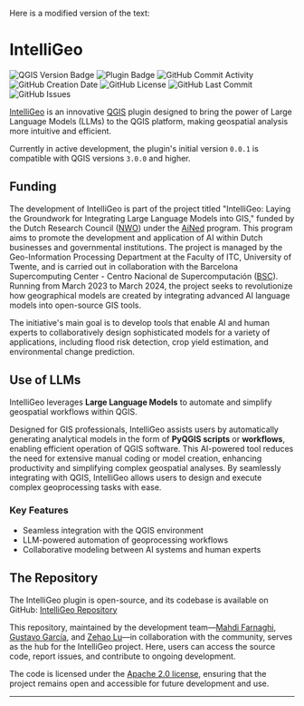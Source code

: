 Here is a modified version of the text:
# IntelliGeo

![QGIS Version Badge](https://img.shields.io/badge/QGIS->=3.34-86f060)
![Plugin Badge](https://img.shields.io/badge/plugin-IntelliGeo-2D9596)
![GitHub Commit Activity](https://img.shields.io/github/commit-activity/m/MahdiFarnaghi/intelli_geo)
![GitHub Creation Date](https://img.shields.io/github/created-at/MahdiFarnaghi/intelli_geo)
![GitHub License](https://img.shields.io/github/license/MahdiFarnaghi/intelli_geo)
![GitHub Last Commit](https://img.shields.io/github/last-commit/MahdiFarnaghi/intelli_geo)
![GitHub Issues](https://img.shields.io/github/issues/MahdiFarnaghi/intelli_geo)

[IntelliGeo](https://plugins.qgis.org/plugins/intelli_geo/) is an innovative [QGIS](https://www.qgis.org/) plugin designed to bring the power of Large Language Models (LLMs) to the QGIS platform, making geospatial analysis more intuitive and efficient.

Currently in active development, the plugin's initial version `0.0.1` is compatible with QGIS versions `3.0.0` and higher.

## Funding

The development of IntelliGeo is part of the project titled "IntelliGeo: Laying the Groundwork for Integrating Large Language Models into GIS," funded by the Dutch Research Council ([NWO](https://www.nwo.nl/en)) under the [AiNed](https://www.nwo.nl/en/researchprogrammes/national-growth-fund/ained) program. This program aims to promote the development and application of AI within Dutch businesses and governmental institutions. The project is managed by the Geo-Information Processing Department at the Faculty of ITC, University of Twente, and is carried out in collaboration with the Barcelona Supercomputing Center - Centro Nacional de Supercomputación ([BSC](https://www.bsc.es/)). Running from March 2023 to March 2024, the project seeks to revolutionize how geographical models are created by integrating advanced AI language models into open-source GIS tools.

The initiative's main goal is to develop tools that enable AI and human experts to collaboratively design sophisticated models for a variety of applications, including flood risk detection, crop yield estimation, and environmental change prediction.

## Use of LLMs

IntelliGeo leverages **Large Language Models** to automate and simplify geospatial workflows within QGIS. 

Designed for GIS professionals, IntelliGeo assists users by automatically generating analytical models in the form of **PyQGIS scripts** or **workflows**, enabling efficient operation of QGIS software. This AI-powered tool reduces the need for extensive manual coding or model creation, enhancing productivity and simplifying complex geospatial analyses. By seamlessly integrating with QGIS, IntelliGeo allows users to design and execute complex geoprocessing tasks with ease.

### Key Features

- Seamless integration with the QGIS environment
- LLM-powered automation of geoprocessing workflows
- Collaborative modeling between AI systems and human experts

## The Repository

The IntelliGeo plugin is open-source, and its codebase is available on GitHub: [IntelliGeo Repository](https://github.com/MahdiFarnaghi/intelli_geo/)

This repository, maintained by the development team—[Mahdi Farnaghi](https://github.com/MahdiFarnaghi), [Gustavo García](https://github.com/chape1331), and [Zehao Lu](https://github.com/com3dian)—in collaboration with the community, serves as the hub for the IntelliGeo project. Here, users can access the source code, report issues, and contribute to ongoing development. 

The code is licensed under the [Apache 2.0 license](https://github.com/MahdiFarnaghi/intelli_geo/tree/main?tab=Apache-2.0-1-ov-file), ensuring that the project remains open and accessible for future development and use.

---
